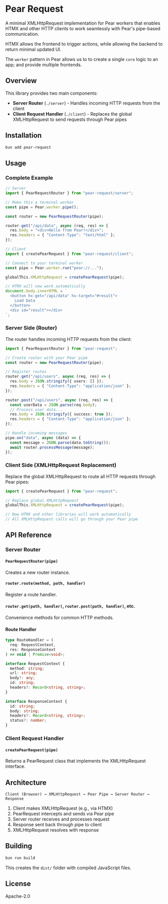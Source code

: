 # Pear Request

A minimal XMLHttpRequest implementation for Pear workers that enables HTMX and other HTTP clients to work seamlessly with Pear's pipe-based communication.

HTMX allows the frontend to trigger actions, while allowing the backend to return minimal updated UI.

The `worker` pattern in Pear allows us to to create a single `core` logic to an app; and provide multiple frontends.

## Overview

This library provides two main components:

- **Server Router** (`./server`) - Handles incoming HTTP requests from the client
- **Client Request Handler** (`./client`) - Replaces the global XMLHttpRequest to send requests through Pear pipes

## Installation

```bash
bun add pear-request
```

## Usage

### Complete Example

```typescript
// Server
import { PearRequestRouter } from "pear-request/server";

// Make this a terminal worker
const pipe = Pear.worker.pipe();

const router = new PearRequestRouter(pipe);

router.get("/api/data", async (req, res) => {
  res.body = "<div>Hello from Pear!</div>";
  res.headers = { "Content-Type": "text/html" };
});

// Client
import { createPearRequest } from "pear-request/client";

// Connect to your terminal worker
const pipe = Pear.worker.run("pear://...");

globalThis.XMLHttpRequest = createPearRequest(pipe);

// HTMX will now work automatically
document.body.innerHTML = `
  <button hx-get="/api/data" hx-target="#result">
    Load Data
  </button>
  <div id="result"></div>
`;
```

### Server Side (Router)

The router handles incoming HTTP requests from the client:

```typescript
import { PearRequestRouter } from "pear-request";

// Create router with your Pear pipe
const router = new PearRequestRouter(pipe);

// Register routes
router.get("/api/users", async (req, res) => {
  res.body = JSON.stringify({ users: [] });
  res.headers = { "Content-Type": "application/json" };
});

router.post("/api/users", async (req, res) => {
  const userData = JSON.parse(req.body);
  // Process user data...
  res.body = JSON.stringify({ success: true });
  res.headers = { "Content-Type": "application/json" };
});

// Handle incoming messages
pipe.on("data", async (data) => {
  const message = JSON.parse(data.toString());
  await router.processMessage(message);
});
```

### Client Side (XMLHttpRequest Replacement)

Replace the global XMLHttpRequest to route all HTTP requests through Pear pipes:

```typescript
import { createPearRequest } from "pear-request";

// Replace global XMLHttpRequest
globalThis.XMLHttpRequest = createPearRequest(pipe);

// Now HTMX and other libraries will work automatically
// All XMLHttpRequest calls will go through your Pear pipe
```

## API Reference

### Server Router

#### `PearRequestRouter(pipe)`

Creates a new router instance.

#### `router.route(method, path, handler)`

Register a route handler.

#### `router.get(path, handler)`, `router.post(path, handler)`, etc.

Convenience methods for common HTTP methods.

#### Route Handler

```typescript
type RouteHandler = (
  req: RequestContext,
  res: ResponseContext
) => void | Promise<void>;

interface RequestContext {
  method: string;
  url: string;
  body?: any;
  id: string;
  headers?: Record<string, string>;
}

interface ResponseContext {
  id: string;
  body: string;
  headers?: Record<string, string>;
  status?: number;
}
```

### Client Request Handler

#### `createPearRequest(pipe)`

Returns a PearRequest class that implements the XMLHttpRequest interface.

## Architecture

```
Client (Browser) → XMLHttpRequest → Pear Pipe → Server Router → Response
```

1. Client makes XMLHttpRequest (e.g., via HTMX)
2. PearRequest intercepts and sends via Pear pipe
3. Server router receives and processes request
4. Response sent back through pipe to client
5. XMLHttpRequest resolves with response

## Building

```bash
bun run build
```

This creates the `dist/` folder with compiled JavaScript files.

## License

Apache-2.0
